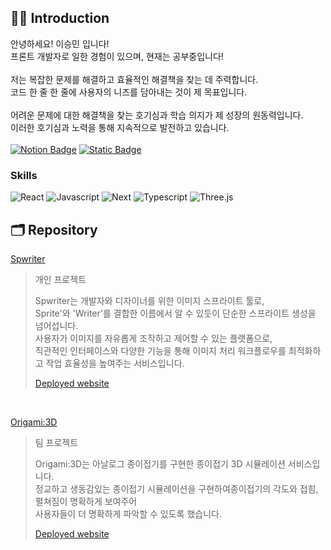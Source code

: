 ## 🙌🏼 Introduction

안녕하세요! 이승민 입니다!<br>
프론트 개발자로 일한 경험이 있으며, 현재는 공부중입니다!<br><br>
저는 복잡한 문제를 해결하고 효율적인 해결책을 찾는 데 주력합니다.<br>
코드 한 줄 한 줄에 사용자의 니즈를 담아내는 것이 제 목표입니다.<br><br>
어려운 문제에 대한 해결책을 찾는 호기심과 학습 의지가 제 성장의 원동력입니다.<br>
이러한 호기심과 노력을 통해 지속적으로 발전하고 있습니다.<br>
<br>
[![Notion Badge](https://img.shields.io/badge/Notion-FFC733?style=for-the-badge&logo=Notion&logoColor=black&link=https://zzinlee.notion.site/zzinLee-a2ea10dea2524c739b322993f56cde7d?pvs=4)](https://billowy-phalange-718.notion.site/6f58db313f4b4bc0986a83c7bab1ce48?pvs=4)
[![Static Badge](https://img.shields.io/badge/Gmail-green?style=for-the-badge&logo=gmail&logoColor=%23EA4335)](mailto:seungminlee2222@gmail.com)

### Skills
![React](https://img.shields.io/badge/React-white?style=for-the-badge&logo=React&logoColor=skyblue) ![Javascript](https://img.shields.io/badge/Javascript-white?style=for-the-badge&logo=Javascript&logoColor=ffd53b) ![Next](https://img.shields.io/badge/Next-white?style=for-the-badge&logo=Next.js&logoColor=black) ![Typescript](https://img.shields.io/badge/Typescript-white?style=for-the-badge&logo=Typescript&logoColor=blue) ![Three.js](https://img.shields.io/badge/Three.js-white?&style=for-the-badge&logo=Three.js&logoColor=black)<br>

## 🗂️ Repository

<u>[Spwriter](https://github.com/seungmin2222/spwriter-client)</u> 
> 개인 프로젝트
> 
> Spwriter는 개발자와 디자이너를 위한 이미지 스프라이트 툴로,<br>
> Sprite'와 'Writer'를 결합한 이름에서 알 수 있듯이 단순한 스프라이트 생성을 넘어섭니다.<br>
> 사용자가 이미지를 자유롭게 조작하고 제어할 수 있는 플랫폼으로,<br>
> 직관적인 인터페이스와 다양한 기능을 통해 이미지 처리 워크플로우를 최적화하고 작업 효율성을 높여주는 서비스입니다.
> <p><a href="https://spwriter.seungmin.online">Deployed website</a></p>

<br>

<u>[Origami:3D](https://github.com/Origami-5M/Origami)</u>
> 팀 프로젝트
>
> Origami:3D는 아날로그 종이접기를 구현한 종이접기 3D 시뮬레이션 서비스입니다.<br>
> 정교하고 생동감있는 종이접기 시뮬레이션을 구현하여종이접기의 각도와 접힘, 펼쳐짐이 명확하게 보여주어<br>
> 사용자들이 더 명확하게 파악할 수 있도록 했습니다.
> <p><a href="https://origami3d.online/">Deployed website</a></p>
